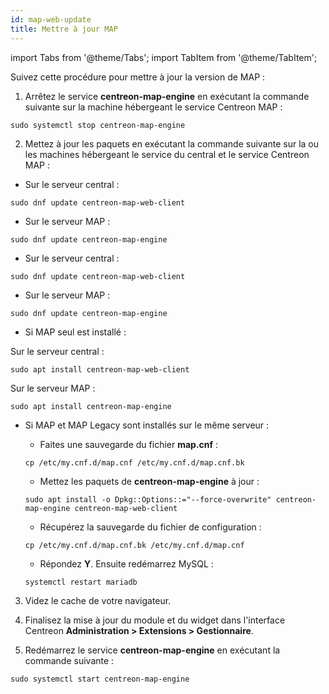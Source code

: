 ```yaml
---
id: map-web-update
title: Mettre à jour MAP
---
```

import Tabs from '@theme/Tabs';
import TabItem from '@theme/TabItem';

Suivez cette procédure pour mettre à jour la version de MAP :

1. Arrêtez le service **centreon-map-engine** en exécutant la commande suivante sur la machine hébergeant le service Centreon MAP :
 
  ```shell
  sudo systemctl stop centreon-map-engine
  ```

2. Mettez à jour les paquets en exécutant la commande suivante sur la ou les machines hébergeant le service du central et le service Centreon MAP :

<Tabs groupId="sync">
<TabItem value="Alma / RHEL / Oracle Linux 8" label="Alma / RHEL / Oracle Linux 8">

 - Sur le serveur central :
 
 ``` shell
 sudo dnf update centreon-map-web-client
 ```
 
 - Sur le serveur MAP :
 
 ``` shell
 sudo dnf update centreon-map-engine
 ```

</TabItem>
<TabItem value="Alma / RHEL / Oracle Linux 9" label="Alma / RHEL / Oracle Linux 9">

 - Sur le serveur central :
 
 ``` shell
 sudo dnf update centreon-map-web-client
 ```
 
 - Sur le serveur MAP :
 
 ``` shell
 sudo dnf update centreon-map-engine
 ```

</TabItem>
<TabItem value="Debian 11 & 12" label="Debian 11 & 12">

 - Si MAP seul est installé :
 
 Sur le serveur central :

 ``` shell
 sudo apt install centreon-map-web-client
 ```

 Sur le serveur MAP :

 ``` shell
 sudo apt install centreon-map-engine
 ```
  
 - Si MAP et MAP Legacy sont installés sur le même serveur :
   
   - Faites une sauvegarde du fichier **map.cnf** :
    
    ```shell
    cp /etc/my.cnf.d/map.cnf /etc/my.cnf.d/map.cnf.bk
    ```

   - Mettez les paquets de **centreon-map-engine** à jour :
   
    ``` shell
    sudo apt install -o Dpkg::Options::="--force-overwrite" centreon-map-engine centreon-map-web-client
    ```

   - Récupérez la sauvegarde du fichier de configuration :
   
    ```shell
    cp /etc/my.cnf.d/map.cnf.bk /etc/my.cnf.d/map.cnf
    ```

   - Répondez **Y**. Ensuite redémarrez MySQL :
   
    ```shell
    systemctl restart mariadb
    ```

</TabItem>
</Tabs>

3. Videz le cache de votre navigateur.

4. Finalisez la mise à jour du module et du widget dans l'interface Centreon **Administration > Extensions > Gestionnaire**.

5. Redémarrez le service **centreon-map-engine** en exécutant la commande suivante :
 
  ```shell
  sudo systemctl start centreon-map-engine
  ```
